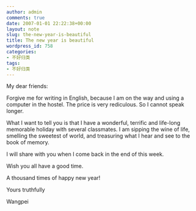 ```yaml
---
author: admin
comments: true
date: 2007-01-01 22:22:38+00:00
layout: note
slug: the-new-year-is-beautiful
title: The new year is beautiful
wordpress_id: 758
categories:
- 不好归类
tags:
- 不好归类
---
```


My dear friends:

Forgive me for writing in English, because I am on the way and using a computer in the hostel. The price is very rediculous. So I cannot speak longer.

What I want to tell you is that I have a wonderful, terrific and life-long memorable holiday with several classmates. I am sipping the wine of life, smelling the sweetest of world, and treasuring what I hear and see to the book of memory.

I will share with you when I come back in the end of this week.

Wish you all have a good time.

A thousand times of happy new year!

Yours truthfully

Wangpei
